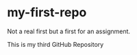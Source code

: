 # my-first-repo
Not a real first but a first for an assignment.

This is my third GitHub Repository
